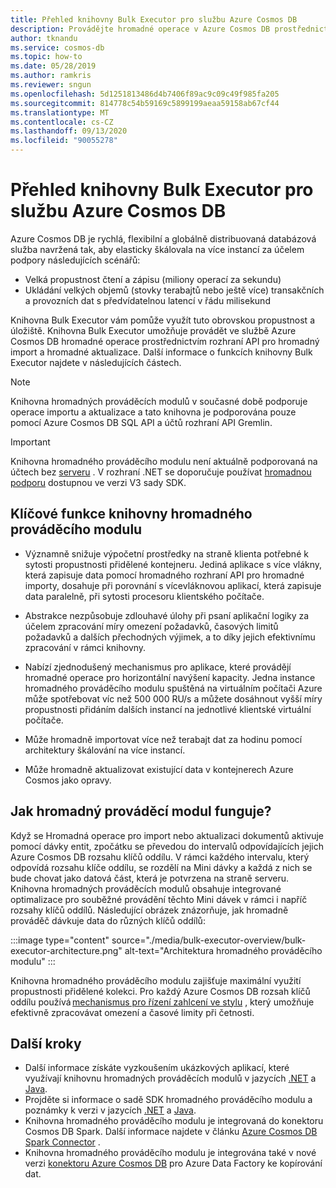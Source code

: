 ```yaml
---
title: Přehled knihovny Bulk Executor pro službu Azure Cosmos DB
description: Provádějte hromadné operace v Azure Cosmos DB prostřednictvím hromadného importu a rozhraní API hromadné aktualizace nabízené knihovnou hromadného prováděcího modulu.
author: tknandu
ms.service: cosmos-db
ms.topic: how-to
ms.date: 05/28/2019
ms.author: ramkris
ms.reviewer: sngun
ms.openlocfilehash: 5d1251813486d4b7406f89ac9c09c49f985fa205
ms.sourcegitcommit: 814778c54b59169c5899199aeaa59158ab67cf44
ms.translationtype: MT
ms.contentlocale: cs-CZ
ms.lasthandoff: 09/13/2020
ms.locfileid: "90055278"
---
```

# <a name="azure-cosmos-db-bulk-executor-library-overview"></a>Přehled knihovny Bulk Executor pro službu Azure Cosmos DB
 
Azure Cosmos DB je rychlá, flexibilní a globálně distribuovaná databázová služba navržená tak, aby elasticky škálovala na více instancí za účelem podpory následujících scénářů: 

* Velká propustnost čtení a zápisu (miliony operací za sekundu)  
* Ukládání velkých objemů (stovky terabajtů nebo ještě více) transakčních a provozních dat s předvídatelnou latencí v řádu milisekund  

Knihovna Bulk Executor vám pomůže využít tuto obrovskou propustnost a úložiště. Knihovna Bulk Executor umožňuje provádět ve službě Azure Cosmos DB hromadné operace prostřednictvím rozhraní API pro hromadný import a hromadné aktualizace. Další informace o funkcích knihovny Bulk Executor najdete v následujících částech. 

> [!NOTE] 
> Knihovna hromadných prováděcích modulů v současné době podporuje operace importu a aktualizace a tato knihovna je podporována pouze pomocí Azure Cosmos DB SQL API a účtů rozhraní API Gremlin.

> [!IMPORTANT]
> Knihovna hromadného prováděcího modulu není aktuálně podporovaná na účtech bez [serveru](serverless.md) . V rozhraní .NET se doporučuje používat [hromadnou podporu](https://devblogs.microsoft.com/cosmosdb/introducing-bulk-support-in-the-net-sdk/) dostupnou ve verzi V3 sady SDK.
 
## <a name="key-features-of-the-bulk-executor-library"></a>Klíčové funkce knihovny hromadného prováděcího modulu  
 
* Významně snižuje výpočetní prostředky na straně klienta potřebné k sytosti propustnosti přidělené kontejneru. Jediná aplikace s více vlákny, která zapisuje data pomocí hromadného rozhraní API pro hromadné importy, dosahuje při porovnání s vícevláknovou aplikací, která zapisuje data paralelně, při sytosti procesoru klientského počítače.  

* Abstrakce nezpůsobuje zdlouhavé úlohy při psaní aplikační logiky za účelem zpracování míry omezení požadavků, časových limitů požadavků a dalších přechodných výjimek, a to díky jejich efektivnímu zpracování v rámci knihovny.  

* Nabízí zjednodušený mechanismus pro aplikace, které provádějí hromadné operace pro horizontální navýšení kapacity. Jedna instance hromadného prováděcího modulu spuštěná na virtuálním počítači Azure může spotřebovat víc než 500 000 RU/s a můžete dosáhnout vyšší míry propustnosti přidáním dalších instancí na jednotlivé klientské virtuální počítače.  
 
* Může hromadně importovat více než terabajt dat za hodinu pomocí architektury škálování na více instancí.  

* Může hromadně aktualizovat existující data v kontejnerech Azure Cosmos jako opravy. 
 
## <a name="how-does-the-bulk-executor-operate"></a>Jak hromadný prováděcí modul funguje? 

Když se Hromadná operace pro import nebo aktualizaci dokumentů aktivuje pomocí dávky entit, zpočátku se převedou do intervalů odpovídajících jejich Azure Cosmos DB rozsahu klíčů oddílu. V rámci každého intervalu, který odpovídá rozsahu klíče oddílu, se rozdělí na Mini dávky a každá z nich se bude chovat jako datová část, která je potvrzena na straně serveru. Knihovna hromadných prováděcích modulů obsahuje integrované optimalizace pro souběžné provádění těchto Mini dávek v rámci i napříč rozsahy klíčů oddílů. Následující obrázek znázorňuje, jak hromadně prováděč dávkuje data do různých klíčů oddílů:  

:::image type="content" source="./media/bulk-executor-overview/bulk-executor-architecture.png" alt-text="Architektura hromadného prováděcího modulu" :::

Knihovna hromadného prováděcího modulu zajišťuje maximální využití propustnosti přidělené kolekci. Pro každý Azure Cosmos DB rozsah klíčů oddílu používá [mechanismus pro řízení zahlcení ve stylu](https://tools.ietf.org/html/rfc5681) , který umožňuje efektivně zpracovávat omezení a časové limity při četnosti. 

## <a name="next-steps"></a>Další kroky 
  
* Další informace získáte vyzkoušením ukázkových aplikací, které využívají knihovnu hromadných prováděcích modulů v jazycích [.NET](bulk-executor-dot-net.md) a [Java](bulk-executor-java.md).  
* Projděte si informace o sadě SDK hromadného prováděcího modulu a poznámky k verzi v jazycích [.NET](sql-api-sdk-bulk-executor-dot-net.md) a [Java](sql-api-sdk-bulk-executor-java.md).
* Knihovna hromadného prováděcího modulu je integrovaná do konektoru Cosmos DB Spark. Další informace najdete v článku [Azure Cosmos DB Spark Connector](spark-connector.md) .  
* Knihovna hromadného prováděcího modulu je integrována také v nové verzi [konektoru Azure Cosmos DB](../data-factory/connector-azure-cosmos-db.md) pro Azure Data Factory ke kopírování dat.
